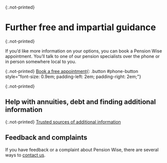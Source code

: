 {:.not-printed}
# Further free and impartial guidance

{:.not-printed}

If you’d like more information on your options, you can book a Pension Wise appointment. You’ll talk to one of our pension specialists over the phone or in person somewhere local to you.

{:.not-printed}
[Book a free appointment](/appointments){: .button #phone-button style="font-size: 0.9em; padding-left: 2em; padding-right: 2em;"}

{:.not-printed}

## Help with annuities, debt and finding additional information

{:.not-printed}
[Trusted sources of additional information](/en/trusted-sources)

## Feedback and complaints

If you have feedback or a complaint about Pension Wise, there are several ways to [contact us](/en/contact).
